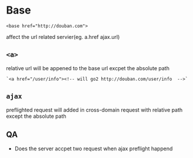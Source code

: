 # Base
`<base href="http://douban.com">`

affect the url related servier(eg. a.href ajax.url) 


## `<a>`

  relative url will be appened to the base url excpet the absolute path

    `<a href="/user/info"><!-- will go2 http://douban.com/user/info  -->`




## `ajax`

preflighted request will added in cross-domain request with relative path except the absolute path




## QA
+ Does the server accpet two request when ajax preflight happend
    